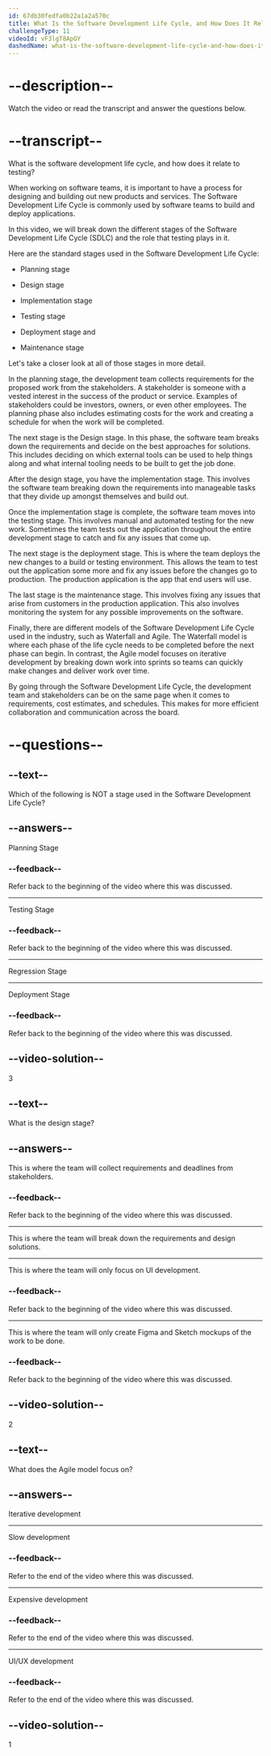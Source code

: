 ```yaml
---
id: 67db30fedfa0b22a1a2a570c
title: What Is the Software Development Life Cycle, and How Does It Relate to Testing?
challengeType: 11
videoId: vF3lgT8ApGY
dashedName: what-is-the-software-development-life-cycle-and-how-does-it-relate-to-testing
---
```


# --description--

Watch the video or read the transcript and answer the questions below.

# --transcript--

What is the software development life cycle, and how does it relate to testing?

When working on software teams, it is important to have a process for designing and building out new products and services. The Software Development Life Cycle is commonly used by software teams to build and deploy applications.

In this video, we will break down the different stages of the Software Development Life Cycle (SDLC) and the role that testing plays in it.

Here are the standard stages used in the Software Development Life Cycle:

- Planning stage

- Design stage

- Implementation stage

- Testing stage

- Deployment stage and

- Maintenance stage

Let's take a closer look at all of those stages in more detail.

In the planning stage, the development team collects requirements for the proposed work from the stakeholders. A stakeholder is someone with a vested interest in the success of the product or service. Examples of stakeholders could be investors, owners, or even other employees. The planning phase also includes estimating costs for the work and creating a schedule for when the work will be completed.

The next stage is the Design stage. In this phase, the software team breaks down the requirements and decide on the best approaches for solutions. This includes deciding on which external tools can be used to help things along and what internal tooling needs to be built to get the job done.

After the design stage, you have the implementation stage. This involves the software team breaking down the requirements into manageable tasks that they divide up amongst themselves and build out.

Once the implementation stage is complete, the software team moves into the testing stage. This involves manual and automated testing for the new work. Sometimes the team tests out the application throughout the entire development stage to catch and fix any issues that come up.

The next stage is the deployment stage. This is where the team deploys the new changes to a build or testing environment. This allows the team to test out the application some more and fix any issues before the changes go to production. The production application is the app that end users will use.

The last stage is the maintenance stage. This involves fixing any issues that arise from customers in the production application. This also involves monitoring the system for any possible improvements on the software.

Finally, there are different models of the Software Development Life Cycle used in the industry, such as Waterfall and Agile. The Waterfall model is where each phase of the life cycle needs to be completed before the next phase can begin. In contrast, the Agile model focuses on iterative development by breaking down work into sprints so teams can quickly make changes and deliver work over time.

By going through the Software Development Life Cycle, the development team and stakeholders can be on the same page when it comes to requirements, cost estimates, and schedules. This makes for more efficient collaboration and communication across the board.

# --questions--

## --text--

Which of the following is NOT a stage used in the Software Development Life Cycle?

## --answers--

Planning Stage

### --feedback--

Refer back to the beginning of the video where this was discussed.

---

Testing Stage

### --feedback--

Refer back to the beginning of the video where this was discussed.

---

Regression Stage

---

Deployment Stage

### --feedback--

Refer back to the beginning of the video where this was discussed.

## --video-solution--

3

## --text--

What is the design stage?

## --answers--

This is where the team will collect requirements and deadlines from stakeholders.

### --feedback--

Refer back to the beginning of the video where this was discussed.

---

This is where the team will break down the requirements and design solutions.

---

This is where the team will only focus on UI development.

### --feedback--

Refer back to the beginning of the video where this was discussed.

---

This is where the team will only create Figma and Sketch mockups of the work to be done.

### --feedback--

Refer back to the beginning of the video where this was discussed.

## --video-solution--

2

## --text--

What does the Agile model focus on?

## --answers--

Iterative development

---

Slow development

### --feedback--

Refer to the end of the video where this was discussed.

---

Expensive development

### --feedback--

Refer to the end of the video where this was discussed.

---

UI/UX development

### --feedback--

Refer to the end of the video where this was discussed.

## --video-solution--

1
